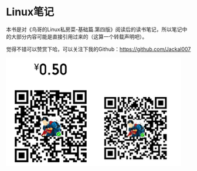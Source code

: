 # Linux笔记

本书是对《鸟哥的Linux私房菜-基础篇.第四版》阅读后的读书笔记，所以笔记中的大部分内容可能是直接引用过来的（这算一个转载声明吧）。

觉得不错可以赞赏下哈，可以关注下我的Github：https://github.com/Jackal007

![](/assets/TIM截图20171015165619.png)

